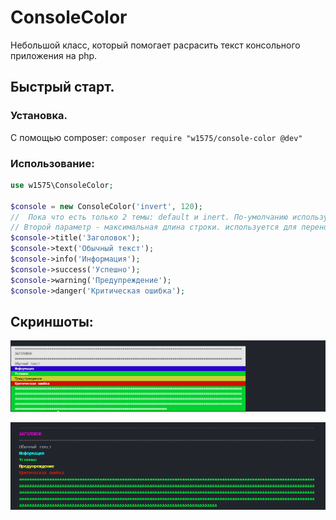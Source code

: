 # ConsoleColor

Небольшой класс, который помогает расрасить текст консольного приложения на php.

## Быстрый старт.
### Установка.
С помощью composer:
`composer require "w1575/console-color @dev"`

### Использование:
```php
use w1575\ConsoleColor;

$console = new ConsoleColor('invert', 120);  
//  Пока что есть только 2 темы: default и inert. По-умолчанию используется (ВНЕЗАПНО!) default.
// Второй параметр - максимальная длина строки. используется для переноса длинных строк
$console->title('Заголовок');
$console->text('Обычный текст');
$console->info('Информация');
$console->success('Успешно');
$console->warning('Предупреждение');
$console->danger('Критическая ошибка');
```

## Скриншоты:


![](images/theme-inverted.png)


![](images/theme-default.png)
